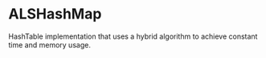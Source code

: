 # ALSHashMap
HashTable implementation that uses a hybrid algorithm to achieve constant time and memory usage.
